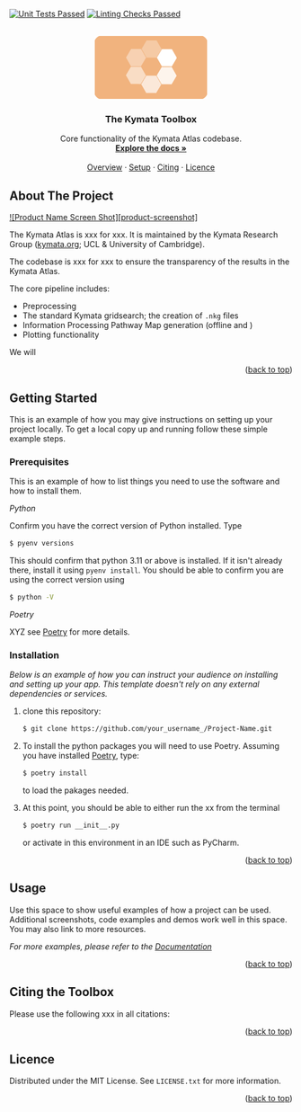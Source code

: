 [![Unit Tests Passed](https://github.com/kymata-atlas/kymata-toolbox/actions/workflows/perform-unit-tests.yml/badge.svg)](https://github.com/kymata-atlas/kymata-toolbox/actions/workflows/perform-unit-tests.yml)
[![Linting Checks Passed](https://github.com/kymata-atlas/kymata-toolbox/actions/workflows/lint-and-check-formatting.yml/badge.svg)](https://github.com/kymata-atlas/kymata-toolbox/actions/workflows/lint-and-check-formatting.yml)

<!-- PROJECT LOGO -->
<br />
<div align="center">
  <a href="https://github.com/othneildrew/Best-README-Template">
    <img src="docs/assets/images/toolbox_logo.png" alt="Logo" width="200" height="112">
  </a>

  <h3 align="center">The Kymata Toolbox</h3>

  <p align="center">
    Core functionality of the Kymata Atlas codebase.
    <br />
    <a href="#xxx"><strong>Explore the docs »</strong></a>
    <br />
    <br />
    <a href="#About The Project">Overview</a>
    ·
    <a href="#Getting Started">Setup</a>
    ·
    <a href="#Citing the Toolbox">Citing</a>
    ·
    <a href="#Licence">Licence</a>

  </p>
</div>

## About The Project

[![Product Name Screen Shot][product-screenshot]](https://example.com)

The Kymata Atlas is xxx for xxx. It is maintained by the Kymata Research Group ([kymata.org](https://kymata.org); UCL & University of Cambridge).

The codebase is xxx for xxx to ensure the transparency of the results in the Kymata Atlas.

The core pipeline includes:
* Preprocessing
* The standard Kymata gridsearch; the creation of `.nkg` files
* Information Processing Pathway Map generation (offline and )
* Plotting functionality

We will

<p align="right">(<a href="#readme-top">back to top</a>)</p>

<!-- GETTING STARTED -->
## Getting Started

This is an example of how you may give instructions on setting up your project locally.
To get a local copy up and running follow these simple example steps.

### Prerequisites

This is an example of how to list things you need to use the software and how to install them.

_Python_ 

  Confirm you have the correct version of Python installed. Type
   ```sh
   $ pyenv versions
   ```
   This should confirm that python 3.11 or above is installed. If it isn't already there,
   install it using `pyenv install`. You should be able to confirm
   you are using the correct version using
   ```sh
   $ python -V
   ```
_Poetry_ 

  XYZ
  see  [Poetry](https://python-poetry.org/docs/#installing-with-the-official-installer) for more details.

### Installation

_Below is an example of how you can instruct your audience on installing and setting up your app. This template doesn't rely on any external dependencies or services._

1. clone this repository:
   ```sh
   $ git clone https://github.com/your_username_/Project-Name.git
   ```
3. To install the python packages you will need to use Poetry. Assuming you have installed [Poetry](https://python-poetry.org/docs/#installing-with-the-official-installer), 
   type:
   ```sh
   $ poetry install
   ```
   to load the pakages needed.

4. At this point, you should be able to either run the xx from the terminal
   ```sh
   $ poetry run __init__.py
   ```
   or activate in this environment in an IDE such as PyCharm.

<p align="right">(<a href="#readme-top">back to top</a>)</p>

<!-- USAGE EXAMPLES -->
## Usage

Use this space to show useful examples of how a project can be used. Additional screenshots, code examples and demos work well in this space. You may also link to more resources.

_For more examples, please refer to the [Documentation](https://example.com)_

<p align="right">(<a href="#readme-top">back to top</a>)</p>

## Citing the Toolbox

Please use the following xxx in all citations: 

<p align="right">(<a href="#readme-top">back to top</a>)</p>

<!-- LICENSE -->
## Licence

Distributed under the MIT License. See `LICENSE.txt` for more information.

<p align="right">(<a href="#readme-top">back to top</a>)</p>

